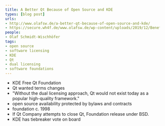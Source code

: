 ```yaml
---
title: A Better Qt Because of Open Source and KDE
types: [blog post]
urls:
- http://www.olafsw.de/a-better-qt-because-of-open-source-and-kde/
- https://secure.wh4f.de/www.olafsw.de/wp-content/uploads/2019/12/Benefits-of-Free-Qt.pdf
people:
- Olaf Schmidt-Wischhöfer
tags:
- open source
- software licensing
- KDE
- Qt
- dual licensing
- software foundations
---
```


- KDE Free Qt Foundation
- Qt wanted terms changes
- "Without the dual licensing approach, Qt would not exist today as a popular high-quality framework."
- open source availability protected by bylaws and contracts
- foundation c. 1998
- If Qt Company attempts to close Qt, Foundation release under BSD.
- KDE has tiebreaker vote on board
